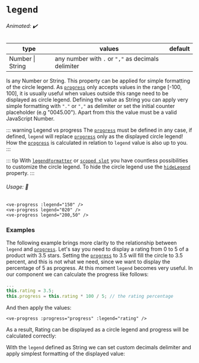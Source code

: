 # `legend`

###### Animated: ✔️

| type             | values                                             | default |
| ---------------- | -------------------------------------------------- | ------- |
| Number \| String | any number with `.` or `","` as decimals delimiter |         |

Is any Number or String. This property can be applied for simple formatting of the circle legend. As [`progress`](./progress.md) only
accepts values in the range [-100, 100], it is usually useful when values outside this range need to be displayed as circle
legend. Defining the value as String you can apply very simple formatting with `"."` or `","` as delimiter or set the initial
counter placeholder (e.g "0045.00"). Apart from this the value must be a valid JavaScript Number.

::: warning Legend vs progress
The [`progress`](./progress.md) must be defined in any case, if defined, `legend` will replace [`progress`](./progress.md) only
as the displayed circle legend! How the [`progress`](./progress.md) is calculated in relation to `legend` value is also up to you.
:::

::: tip
With [`legendFormatter`](./legendformatter) or [`scoped slot`](#default) you have countless possibilities to customize
the circle legend. To hide the circle legend use the [`hideLegend`](./hideLegend.md) property.
:::

###### Usage: 📜

```vue
<ve-progress :legend="150" />
<ve-progress legend="020" />
<ve-progress legend="200,50" />
```

### Examples

<LegendBasic class="mb-16">
<template #code>
<CodeGroup>
<CodeGroupItem >

```vue
<template>
  <ve-progress :progress="progress" :legend="legend" />
</template>

<script>
export default {
  data: () => ({
    maxLegendValue: 4000,
    legend: 2000,
  }),
  computed: {
    progress() {
      return (this.legend * 100) / this.maxLegendValue;
    },
  },
};
</script>
```

</CodeGroupItem>
</CodeGroup>
</template>
</LegendBasic>

The following example brings more clarity to the relationship between `legend` and [`progress`](./progress.md).
Let's say you need to display a rating from 0 to 5 of a product with 3.5 stars. Setting the [`progress`](./progress.md) to 3.5 will
fill the circle to 3.5 percent, and this is not what we need, since we want to display the percentage of 5 as progress.
At this moment `legend` becomes very useful. In our component we can calculate the progress like follows:

```js
...
this.rating = 3.5;
this.progress = this.rating * 100 / 5; // the rating percentage
```

And then apply the values:

```vue
<ve-progress :progress="progress" :legend="rating" />
```

As a result, Rating can be displayed as a circle legend and progress will be calculated correctly:

<LegendAndProgress class="mb-16">
<template #code>
<CodeGroup>
<CodeGroupItem >

```vue
<template>
  <ve-progress :progress="progress" :legend="rating" />
</template>

<script>
export default {
  data: () => ({
    rating: 3.5,
  }),
  computed: {
    progress() {
      return (this.rating * 100) / 5;
    },
  },
};
</script>
```

</CodeGroupItem>
</CodeGroup>
</template>
</LegendAndProgress>

With the `legend` defined as String we can set custom decimals delimiter and apply simplest formatting of the displayed
value:

<example-container :show-progress="false">
<template #default="{ loading, slider, noData, determinate }">
<v-e-p class="mr-2" size="160" :progress="50" :loading="loading" :no-data="noData" :determinate="determinate" legend="20,50" font-size="1.6rem"/>
<v-e-p class="mr-2" size="160" :progress="50" :loading="loading" :no-data="noData" :determinate="determinate" legend="01000" font-size="1.6rem"/>
<v-e-p class="mr-2" size="160" :progress="50" :loading="loading" :no-data="noData" :determinate="determinate" legend="0050,51100" font-size="1.6rem"/>
</template>
<template #code>
<CodeGroup>
<CodeGroupItem >

```vue
<template>
  <ve-progress :progress="50" legend="20,50" />
  <ve-progress :progress="50" legend="01000" />
  <ve-progress :progress="50" legend="0050,51100" />
</template>
```

</CodeGroupItem>
</CodeGroup>
</template>
</example-container>
